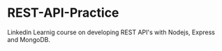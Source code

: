 # REST-API-Practice
Linkedin Learnig course on developing REST API's with Nodejs, Express and MongoDB.